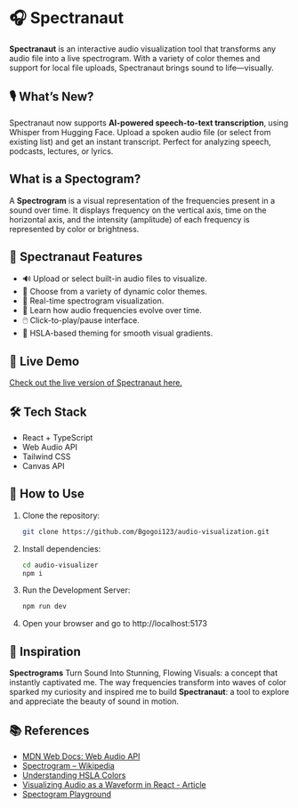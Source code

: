 # 🎧 Spectranaut

**Spectranaut** is an interactive audio visualization tool that transforms any audio file into a live spectrogram. With a variety of color themes and support for local file uploads, Spectranaut brings sound to life—visually.

## 🎙️ What’s New?

Spectranaut now supports **AI-powered speech-to-text transcription**, using Whisper from Hugging Face. Upload a spoken audio file (or select from existing list) and get an instant transcript. Perfect for analyzing speech, podcasts, lectures, or lyrics.


## What is a Spectogram?

A **Spectrogram** is a visual representation of the frequencies present in a sound over time. It displays frequency on the vertical axis, time on the horizontal axis, and the intensity (amplitude) of each frequency is represented by color or brightness.

## 🚀 Spectranaut Features

- 🔊 Upload or select built-in audio files to visualize.
- 🎨 Choose from a variety of dynamic color themes.
- 🎥 Real-time spectrogram visualization.
- 🧠 Learn how audio frequencies evolve over time.
- 🖱️ Click-to-play/pause interface.
- 🌈 HSLA-based theming for smooth visual gradients.

## 🚀 Live Demo

[Check out the live version of Spectranaut here.](https://spectronaut.netlify.app/)

## 🛠 Tech Stack

- React + TypeScript
- Web Audio API
- Tailwind CSS
- Canvas API

## 📝 How to Use

1. Clone the repository:

   ```bash
   git clone https://github.com/Bgogoi123/audio-visualization.git

   ```

2. Install dependencies:

   ```bash
   cd audio-visualizer
   npm i
   ```

3. Run the Development Server:

   ```bash
   npm run dev
   ```

4. Open your browser and go to http://localhost:5173

## 🤖 Inspiration

**Spectrograms** Turn Sound Into Stunning, Flowing Visuals: a concept that instantly captivated me. The way frequencies transform into waves of color sparked my curiosity and inspired me to build **Spectranaut**: a tool to explore and appreciate the beauty of sound in motion.

## 📚 References

- [MDN Web Docs: Web Audio API](https://developer.mozilla.org/en-US/docs/Web/API/Web_Audio_API)
- [Spectrogram – Wikipedia](https://en.wikipedia.org/wiki/Spectrogram)
- [Understanding HSLA Colors](https://colortutorial.design/hsb.html)
- [Visualizing Audio as a Waveform in React - Article](https://dev.to/ssk14/visualizing-audio-as-a-waveform-in-react-o67)
- [Spectogram Playground](https://musiclab.chromeexperiments.com/spectrogram/)
